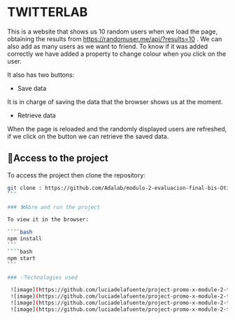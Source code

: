 # TWITTERLAB

This is a website that shows us 10 random users when we load the page, obtaining the results from https://randomuser.me/api/?results=10 . We can also add as many users as we want to friend. To know if it was added correctly we have added a property to change colour when you click on the user.

It also has two buttons:

- Save data

It is in charge of saving the data that the browser shows us at the moment. 

- Retrieve data

When the page is reloaded and the randomly displayed users are refreshed, if we click on the button we can retrieve the saved data.

## 📁Access to the project

To access the project then clone the repository:

````bash
git clone : https://github.com/Adalab/modulo-2-evaluacion-final-bis-OtiliaNicola.git
```

### 🛠️Abre and run the project

To view it in the browser:

````bash
npm install
```
````bash
npm start
```

### ✅Technologies used

 ![image](https://github.com/luciadelafuente/project-promo-x-module-2-team-1/assets/162286245/9f4280a4-c68e-4329-9d17-032d7c795822)
 ![image](https://github.com/luciadelafuente/project-promo-x-module-2-team-1/assets/162286245/425c71c8-9e17-485a-8ea0-fdbba2b73d19)
 ![image](https://github.com/luciadelafuente/project-promo-x-module-2-team-1/assets/162286245/ed3e197a-b248-4d3e-8d50-8dbf3f3a4dec)
 ![image](https://github.com/luciadelafuente/project-promo-x-module-2-team-1/assets/162286245/585c1c63-fbd4-40dd-bae0-88113d4b3162)

